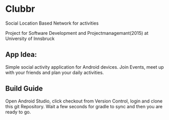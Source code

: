 # Clubbr
Social Location Based Network for activities 

Project for Software Development and Projectmanagemant(2015) at University of Innsbruck


App Idea:
------------
Simple social activity application for Android devices. Join Events, meet up with your friends and plan your daily activities.


Build Guide
-------------

Open Android Studio, click checkout from Version Control, login and clone this git Repository. Wait a few seconds for gradle to sync and then you are ready to go.


